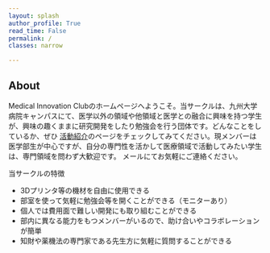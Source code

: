 ```yaml
---
layout: splash
author_profile: True
read_time: False
permalink: /
classes: narrow

---
```

<a name="about"></a>
## About

Medical Innovation Clubのホームページへようこそ。当サークルは、九州大学病院キャンパスにて、医学以外の領域や他領域と医学との融合に興味を持つ学生が、興味の趣くままに研究開発をしたり勉強会を行う団体です。どんなことをしているか、ぜひ [活動紹介]のページをチェックしてみてください。現メンバーは医学部生が中心ですが、自分の専門性を活かして医療領域で活動してみたい学生は、専門領域を問わず大歓迎です。 メールにてお気軽にご連絡ください。

[活動紹介]: https://qumiclub.github.io/about

当サークルの特徴

* 3Dプリンタ等の機材を自由に使用できる
* 部室を使って気軽に勉強会等を開くことができる（モニターあり）
* 個人では費用面で難しい開発にも取り組むことができる
* 部内に異なる能力をもつメンバーがいるので、助け合いやコラボレーションが簡単
* 知財や薬機法の専門家である先生方に気軽に質問することができる
